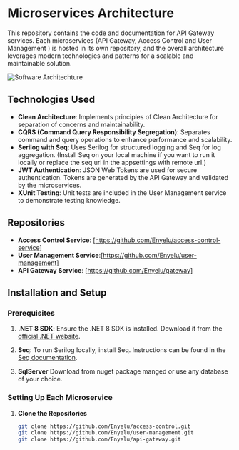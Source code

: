 # Microservices Architecture

This repository contains the code and documentation for API Gateway services. Each microservices (API Gateway, Access Control and User Management ) is hosted in its own repository, and the overall architecture leverages modern technologies and patterns for a scalable and maintainable solution.

![Software Architechture](https://github.com/user-attachments/assets/15af4c4b-cea8-46a1-9f03-9e13645370e0)


## Technologies Used

- **Clean Architecture**: Implements principles of Clean Architecture for separation of concerns and maintainability.
- **CQRS (Command Query Responsibility Segregation)**: Separates command and query operations to enhance performance and scalability.
- **Serilog with Seq**: Uses Serilog for structured logging and Seq for log aggregation. (Install Seq on your local machine if you want to run it locally or replace the seq url in the appsettings with remote url.)
- **JWT Authentication**: JSON Web Tokens are used for secure authentication. Tokens are generated by the API Gateway and validated by the microservices.
- **XUnit Testing**: Unit tests are included in the User Management service to demonstrate testing knowledge.

## Repositories

- **Access Control Service**: [https://github.com/Enyelu/access-control-service]
- **User Management Service**:[https://github.com/Enyelu/user-management]
- **API Gateway Service**: [https://github.com/Enyelu/gateway]

## Installation and Setup

### Prerequisites

1. **.NET 8 SDK**: Ensure the .NET 8 SDK is installed. Download it from the [official .NET website](https://dotnet.microsoft.com/download).

2. **Seq**: To run Serilog locally, install Seq. Instructions can be found in the [Seq documentation](https://docs.datalust.co/docs/getting-started).
3. **SqlServer** Download from nuget package manged or use any database of your choice.

### Setting Up Each Microservice

1. **Clone the Repositories**

   ```bash
   git clone https://github.com/Enyelu/access-control.git
   git clone https://github.com/Enyelu/user-management.git
   git clone https://github.com/Enyelu/api-gateway.git
